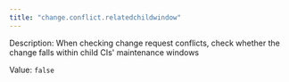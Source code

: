```yaml
---
title: "change.conflict.relatedchildwindow"
---
```


Description: When checking change request conflicts, check whether the change falls within child CIs' maintenance windows

Value: `false`
